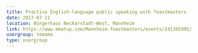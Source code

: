```yaml
---
title: Practice English-language public speaking with Toastmasters
date: 2017-07-11
location: Bürgerhaus Neckarstadt-West, Mannheim
link: https://www.meetup.com/Mannheim-Toastmasters/events/241395995/
usergroup: tomama
type: usergroup
---
```

